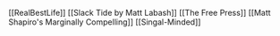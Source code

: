 [[RealBestLife]]
[[Slack Tide by Matt Labash]]
[[The Free Press]]
[[Matt Shapiro's Marginally Compelling]]
[[Singal-Minded]]
